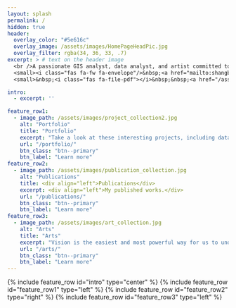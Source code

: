 ```yaml
---
layout: splash
permalink: /
hidden: true
header:
  overlay_color: "#5e616c"
  overlay_image: /assets/images/HomePageHeadPic.jpg
  overlay_filter: rgba(34, 36, 33, .7)
excerpt: > # text on the header image
  <br />A passionate GIS analyst, data analyst, and artist committed to exploring data and communicating information with plots and maps.<br><br>
  <small><i class="fas fa-fw fa-envelope"/>&nbsp;<a href="mailto:shangbin.tang@outlook.com"> shangbin.tang@outlook.com</a></small><br>
  <small>&nbsp;<i class="fas fa-file-pdf"></i>&nbsp;&nbsp;<a href="/assets/Shangbin Tang_resume.pdf" target="_blank"> Resume</a></small>

intro: 
  - excerpt: ''

feature_row1:
  - image_path: /assets/images/project_collection2.jpg
    alt: "Portfolio"
    title: "Portfolio"
    excerpt: "Take a look at these interesting projects, including data mining, data visualization, spatial analysis, network analysis, and remote sensing image processing & analysis. Some of them helped and are still helping with the COVID-19 vaccine allocation."
    url: "/portfolio/"
    btn_class: "btn--primary"
    btn_label: "Learn more"
feature_row2:
  - image_path: /assets/images/publication_collection.jpg
    alt: "Publications"
    title: <div align="left">Publications</div>
    excerpt: <div align="left">My published works.</div>
    url: "/publications/"
    btn_class: "btn--primary"
    btn_label: "Learn more"
feature_row3:
  - image_path: /assets/images/art_collection.jpg
    alt: "Arts"
    title: "Arts"
    excerpt: "Vision is the easiest and most powerful way for us to understand and communicate with the world, and it is also my favorite way to record moments."
    url: "/arts/"
    btn_class: "btn--primary"
    btn_label: "Learn more"
---
```

{% include feature_row id="intro" type="center" %}
{% include feature_row id="feature_row1" type="left" %}
{% include feature_row id="feature_row2" type="right" %}
{% include feature_row id="feature_row3" type="left" %}
